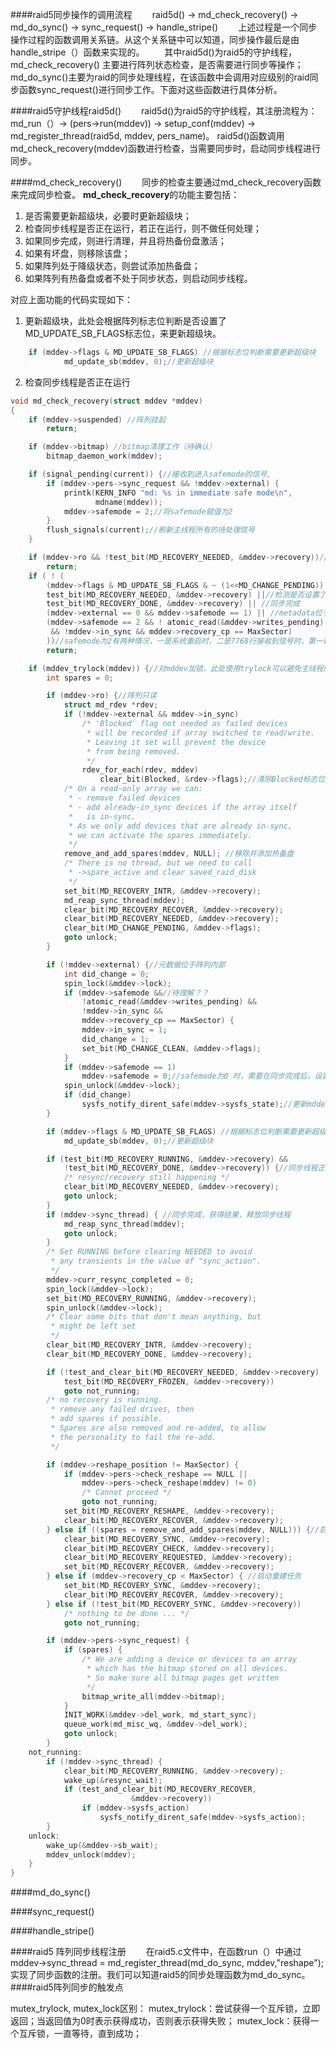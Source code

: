 ####raid5同步操作的调用流程
&emsp;&emsp;raid5d() -> md_check_recovery() -> md_do_sync() -> sync_request() -> handle_stripe()
&emsp;&emsp;上述过程是一个同步操作过程的函数调用关系链。从这个关系链中可以知道，同步操作最后是由handle_stripe（）函数来实现的。
&emsp;&emsp;其中raid5d()为raid5的守护线程，md_check_recovery() 主要进行阵列状态检查，是否需要进行同步等操作；md_do_sync()主要为raid的同步处理线程，在该函数中会调用对应级别的raid同步函数sync_request()进行同步工作。下面对这些函数进行具体分析。

####raid5守护线程raid5d()
&emsp;&emsp;raid5d()为raid5的守护线程，其注册流程为：
md_run（）-> (pers->run(mddev)) -> setup_conf(mddev) -> md_register_thread(raid5d, mddev, pers_name)。
raid5d()函数调用md_check_recovery(mddev)函数进行检查，当需要同步时，启动同步线程进行同步。

####md_check_recovery()
&emsp;&emsp;同步的检查主要通过md_check_recovery函数来完成同步检查。
**md_check_recovery**的功能主要包括：
1. 是否需要更新超级块，必要时更新超级块；
2. 检查同步线程是否正在运行，若正在运行，则不做任何处理；
3. 如果同步完成，则进行清理，并且将热备份盘激活；
4. 如果有坏盘，则移除该盘；
5. 如果阵列处于降级状态，则尝试添加热备盘；
6. 如果阵列有热备盘或者不处于同步状态，则启动同步线程。

对应上面功能的代码实现如下：
1. 更新超级块，此处会根据阵列标志位判断是否设置了MD_UPDATE_SB_FLAGS标志位，来更新超级块。
```c
	if (mddev->flags & MD_UPDATE_SB_FLAGS) //根据标志位判断需要更新超级块
            md_update_sb(mddev, 0);//更新超级块
```
2. 检查同步线程是否正在运行
```c
void md_check_recovery(struct mddev *mddev)
{
	if (mddev->suspended) //阵列挂起
		return;

	if (mddev->bitmap) //bitmap清理工作（待确认）
		bitmap_daemon_work(mddev);

	if (signal_pending(current)) {//接收到进入safemode的信号,
		if (mddev->pers->sync_request && !mddev->external) {
			printk(KERN_INFO "md: %s in immediate safe mode\n",
			       mdname(mddev));
			mddev->safemode = 2;//将safemode赋值为2
		}
		flush_signals(current);//刷新主线程所有的待处理信号
	}

	if (mddev->ro && !test_bit(MD_RECOVERY_NEEDED, &mddev->recovery))//1. 该阵列只读 2. 未设置检查标志
		return;
	if ( ! (
		(mddev->flags & MD_UPDATE_SB_FLAGS & ~ (1<<MD_CHANGE_PENDING)) ||
		test_bit(MD_RECOVERY_NEEDED, &mddev->recovery) ||//检测是否设置了需要检查标志
		test_bit(MD_RECOVERY_DONE, &mddev->recovery) || //同步完成
		(mddev->external == 0 && mddev->safemode == 1) || //metadata位于磁盘内部，阵列处于安全模式
		(mddev->safemode == 2 && ! atomic_read(&mddev->writes_pending)
		 && !mddev->in_sync && mddev->recovery_cp == MaxSector)
		))//safemode为2有两种情况，一是系统重启时，二是7768行接收到信号时，第一种情况时in_sync为1，第二种情况可以触发更新超级块，根据in_sync标志写回磁盘resync_offset等等。
		return;

	if (mddev_trylock(mddev)) {//对mddev加锁，此处使用trylock可以避免主线程阻塞；而使用lock会导致主线程休眠
		int spares = 0;

		if (mddev->ro) {//阵列只读
			struct md_rdev *rdev;
			if (!mddev->external && mddev->in_sync)
				/* 'Blocked' flag not needed as failed devices
				 * will be recorded if array switched to read/write.
				 * Leaving it set will prevent the device
				 * from being removed.
				 */
				rdev_for_each(rdev, mddev)
					clear_bit(Blocked, &rdev->flags);//清除Blocked标志位（当设置Blocked后，该设备不会被移除）
			/* On a read-only array we can:
			 * - remove failed devices
			 * - add already-in_sync devices if the array itself
			 *   is in-sync.
			 * As we only add devices that are already in-sync,
			 * we can activate the spares immediately.
			 */
			remove_and_add_spares(mddev, NULL); //移除并添加热备盘
			/* There is no thread, but we need to call
			 * ->spare_active and clear saved_raid_disk
			 */
			set_bit(MD_RECOVERY_INTR, &mddev->recovery);
			md_reap_sync_thread(mddev);
			clear_bit(MD_RECOVERY_RECOVER, &mddev->recovery);
			clear_bit(MD_RECOVERY_NEEDED, &mddev->recovery);
			clear_bit(MD_CHANGE_PENDING, &mddev->flags);
			goto unlock;
		}

		if (!mddev->external) {//元数据位于阵列内部
			int did_change = 0;
			spin_lock(&mddev->lock);
			if (mddev->safemode &&//待理解？？
			    !atomic_read(&mddev->writes_pending) &&
			    !mddev->in_sync &&
			    mddev->recovery_cp == MaxSector) {
				mddev->in_sync = 1;
				did_change = 1;
				set_bit(MD_CHANGE_CLEAN, &mddev->flags);
			}
			if (mddev->safemode == 1)
				mddev->safemode = 0;//safemode为0 时，需要在同步完成后，设置safemode为1
			spin_unlock(&mddev->lock);
			if (did_change)
				sysfs_notify_dirent_safe(mddev->sysfs_state);//更新mddev的sysfs下状态。推测此处应该是阵列的状态信息更新到用户态
		}

		if (mddev->flags & MD_UPDATE_SB_FLAGS) //根据标志位判断需要更新超级块
			md_update_sb(mddev, 0);//更新超级块

		if (test_bit(MD_RECOVERY_RUNNING, &mddev->recovery) &&
		    !test_bit(MD_RECOVERY_DONE, &mddev->recovery)) {//同步线程正在工作，不需要再开始同步工作
			/* resync/recovery still happening */
			clear_bit(MD_RECOVERY_NEEDED, &mddev->recovery);
			goto unlock;
		}
		if (mddev->sync_thread) { //同步完成，获得结果，释放同步线程
			md_reap_sync_thread(mddev);
			goto unlock;
		}
		/* Set RUNNING before clearing NEEDED to avoid
		 * any transients in the value of "sync_action".
		 */
		mddev->curr_resync_completed = 0;
		spin_lock(&mddev->lock);
		set_bit(MD_RECOVERY_RUNNING, &mddev->recovery);
		spin_unlock(&mddev->lock);
		/* Clear some bits that don't mean anything, but
		 * might be left set
		 */
		clear_bit(MD_RECOVERY_INTR, &mddev->recovery);
		clear_bit(MD_RECOVERY_DONE, &mddev->recovery);

		if (!test_and_clear_bit(MD_RECOVERY_NEEDED, &mddev->recovery) ||
		    test_bit(MD_RECOVERY_FROZEN, &mddev->recovery))
			goto not_running;
		/* no recovery is running.
		 * remove any failed drives, then
		 * add spares if possible.
		 * Spares are also removed and re-added, to allow
		 * the personality to fail the re-add.
		 */

		if (mddev->reshape_position != MaxSector) {
			if (mddev->pers->check_reshape == NULL ||
			    mddev->pers->check_reshape(mddev) != 0)
				/* Cannot proceed */
				goto not_running;
			set_bit(MD_RECOVERY_RESHAPE, &mddev->recovery);
			clear_bit(MD_RECOVERY_RECOVER, &mddev->recovery);
		} else if ((spares = remove_and_add_spares(mddev, NULL))) {//启动同步任务
			clear_bit(MD_RECOVERY_SYNC, &mddev->recovery);
			clear_bit(MD_RECOVERY_CHECK, &mddev->recovery);
			clear_bit(MD_RECOVERY_REQUESTED, &mddev->recovery);
			set_bit(MD_RECOVERY_RECOVER, &mddev->recovery);
		} else if (mddev->recovery_cp < MaxSector) { //启动重建任务
			set_bit(MD_RECOVERY_SYNC, &mddev->recovery);
			clear_bit(MD_RECOVERY_RECOVER, &mddev->recovery);
		} else if (!test_bit(MD_RECOVERY_SYNC, &mddev->recovery))
			/* nothing to be done ... */
			goto not_running;

		if (mddev->pers->sync_request) {
			if (spares) {
				/* We are adding a device or devices to an array
				 * which has the bitmap stored on all devices.
				 * So make sure all bitmap pages get written
				 */
				bitmap_write_all(mddev->bitmap);
			}
			INIT_WORK(&mddev->del_work, md_start_sync);
			queue_work(md_misc_wq, &mddev->del_work);
			goto unlock;
		}
	not_running:
		if (!mddev->sync_thread) {
			clear_bit(MD_RECOVERY_RUNNING, &mddev->recovery);
			wake_up(&resync_wait);
			if (test_and_clear_bit(MD_RECOVERY_RECOVER,
					       &mddev->recovery))
				if (mddev->sysfs_action)
					sysfs_notify_dirent_safe(mddev->sysfs_action);
		}
	unlock:
		wake_up(&mddev->sb_wait);
		mddev_unlock(mddev);
	}
}
```

####md_do_sync()


####sync_request()


####handle_stripe()








####raid5 阵列同步线程注册
&emsp;&emsp;在raid5.c文件中，在函数run（）中通过mddev->sync_thread = md_register_thread(md_do_sync, mddev,"reshape");实现了同步函数的注册。我们可以知道raid5的同步处理函数为md_do_sync。
####raid5阵列同步的触发点






mutex_trylock, mutex_lock区别：
mutex_trylock：尝试获得一个互斥锁，立即返回；当返回值为0时表示获得成功，否则表示获得失败；
mutex_lock：获得一个互斥锁，一直等待，直到成功；